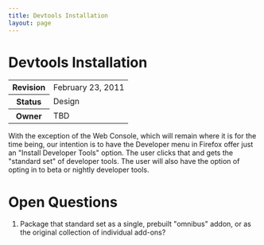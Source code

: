 ```yaml
---
title: Devtools Installation
layout: page
---
```


# Devtools Installation #

<table class="metadata">
    <tr><th>Revision</th><td>February 23, 2011</td></tr>
    <tr><th>Status</th><td>Design</td></tr>
    <tr><th>Owner</th><td>TBD</td></tr>
</table>

With the exception of the Web Console, which will remain where it is for the
time being, our intention is to have the Developer menu in Firefox offer just
an "Install Developer Tools" option. The user clicks that and gets the 
"standard set" of developer tools. The user will also have the option of 
opting in to beta or nightly developer tools.

# Open Questions #

1. Package that standard set as a single, prebuilt "omnibus" addon, or 
as the original collection of individual add-ons?
